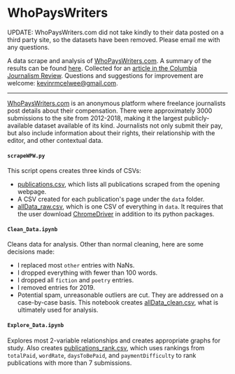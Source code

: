 # WhoPaysWriters

UPDATE: WhoPaysWriters.com did not take kindly to their data posted on a third party site, so the datasets have been removed. Please email me with any questions.

A data scrape and analysis of [WhoPaysWriters.com](http://whopayswriters.com/#/results).
A summary of the results can be found [here](Explore_Data.ipynb).
Collected for an [article in the Columbia Journalism Review](https://www.cjr.org/business_of_news/where-to-pitch-data-who-pays-writers.php).
Questions and suggestions for improvement are welcome: kevinrmcelwee@gmail.com.

***
[WhoPaysWriters.com](http://whopayswriters.com/#/results) is an anonymous platform where freelance journalists post details about their compensation. There were approximately 3000 submissions to the site from 2012-2018, making it the largest publicly-available dataset available of its kind. Journalists not only submit their pay, but also include information about their rights, their relationship with the editor, and other contextual data.

#### `scrapeWPW.py`
This script opens creates three kinds of CSVs:
* [publications.csv](publications.csv), which lists all publications scraped from the opening webpage.
* A CSV created for each publication's page under the `data` folder.
* [allData_raw.csv](allData_raw.csv), which is one CSV of everything in `data`.
It requires that the user download [ChromeDriver](https://sites.google.com/a/chromium.org/chromedriver/) in addition to its python packages.

#### `Clean_Data.ipynb`
Cleans data for analysis. Other than normal cleaning, here are some decisions made:
* I replaced most `other` entries with NaNs.
* I dropped everything with fewer than 100 words.
* I dropped all `fiction` and `poetry` entries.
* I removed entries for 2019.
* Potential spam, unreasonable outliers are cut. They are addressed on a case-by-case basis.
This notebook creates [allData_clean.csv](allData_clean.csv), what is ultimately used for analysis.

#### `Explore_Data.ipynb`
Explores most 2-variable relationships and creates appropriate graphs for study. Also creates [publications_rank.csv](publications_rank.csv), which uses rankings from `totalPaid`, `wordRate`, `daysToBePaid`, and `paymentDifficulty` to rank publications with more than 7 submissions.

